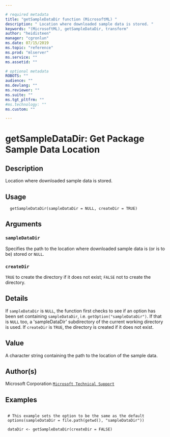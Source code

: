 ```yaml
--- 

# required metadata 
title: "getSampleDataDir function (MicrosoftML) " 
description: " Location where downloaded sample data is stored. " 
keywords: "(MicrosoftML), getSampleDataDir, transform" 
author: "heidisteen" 
manager: "cgronlun" 
ms.date: 07/15/2019
ms.topic: "reference" 
ms.prod: "mlserver" 
ms.service: "" 
ms.assetid: "" 

# optional metadata 
ROBOTS: "" 
audience: "" 
ms.devlang: "" 
ms.reviewer: "" 
ms.suite: "" 
ms.tgt_pltfrm: "" 
#ms.technology: "" 
ms.custom: "" 

--- 
```





 # getSampleDataDir: Get Package Sample Data Location 
 ## Description

Location where downloaded sample data is stored.


 ## Usage

```   
  getSampleDataDir(sampleDataDir = NULL, createDir = TRUE)

```

 ## Arguments



 ### `sampleDataDir`
 Specifies the path to the location where downloaded sample data is (or is to be) stored or `NULL`. 



 ### `createDir`
 `TRUE` to create the directory if it does not exist; `FALSE` not to create the directory. 



 ## Details

If `sampleDataDir` is `NULL`, the function first 
checks to see if an option has been set containing `sampleDataDir`,
 i.e. `getOption("sampleDataDir")`. If that is `NULL` too, a
'sampleDataDir' subdirectory of the current working directory is used. If
`createDir` is `TRUE`, the directory is created if it does not
exist.


 ## Value

A character string containing the path to the location of the 
sample data.

 ## Author(s)

Microsoft Corporation [`Microsoft Technical Support`](https://go.microsoft.com/fwlink/?LinkID=698556&clcid=0x409)



 ## Examples

 ```

  # This example sets the option to be the same as the default
  options(sampleDataDir = file.path(getwd(), "sampleDataDir"))

  dataDir <- getSampleDataDir(createDir = FALSE)
```



